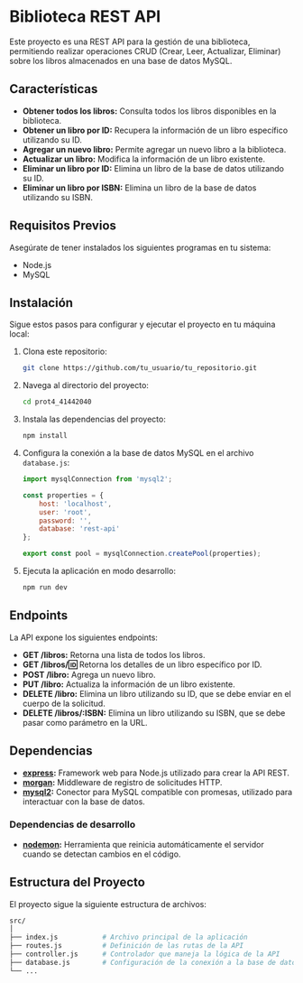 # Biblioteca REST API

Este proyecto es una REST API para la gestión de una biblioteca, permitiendo realizar operaciones CRUD (Crear, Leer, Actualizar, Eliminar) sobre los libros almacenados en una base de datos MySQL.

## Características

- **Obtener todos los libros:** Consulta todos los libros disponibles en la biblioteca.
- **Obtener un libro por ID:** Recupera la información de un libro específico utilizando su ID.
- **Agregar un nuevo libro:** Permite agregar un nuevo libro a la biblioteca.
- **Actualizar un libro:** Modifica la información de un libro existente.
- **Eliminar un libro por ID:** Elimina un libro de la base de datos utilizando su ID.
- **Eliminar un libro por ISBN:** Elimina un libro de la base de datos utilizando su ISBN.

## Requisitos Previos

Asegúrate de tener instalados los siguientes programas en tu sistema:

- Node.js
- MySQL

## Instalación

Sigue estos pasos para configurar y ejecutar el proyecto en tu máquina local:

1. Clona este repositorio:

    ```bash
    git clone https://github.com/tu_usuario/tu_repositorio.git
    ```

2. Navega al directorio del proyecto:

    ```bash
    cd prot4_41442040
    ```

3. Instala las dependencias del proyecto:

    ```bash
    npm install
    ```

4. Configura la conexión a la base de datos MySQL en el archivo `database.js`:

    ```javascript
    import mysqlConnection from 'mysql2';

    const properties = {
        host: 'localhost',
        user: 'root',
        password: '',
        database: 'rest-api'
    };

    export const pool = mysqlConnection.createPool(properties);
    ```

5. Ejecuta la aplicación en modo desarrollo:

    ```bash
    npm run dev
    ```

## Endpoints

La API expone los siguientes endpoints:

- **GET /libros:** Retorna una lista de todos los libros.
- **GET /libros/:id:** Retorna los detalles de un libro específico por ID.
- **POST /libro:** Agrega un nuevo libro.
- **PUT /libro:** Actualiza la información de un libro existente.
- **DELETE /libro:** Elimina un libro utilizando su ID, que se debe enviar en el cuerpo de la solicitud.
- **DELETE /libros/:ISBN:** Elimina un libro utilizando su ISBN, que se debe pasar como parámetro en la URL.

## Dependencias

- **[express](https://www.npmjs.com/package/express):** Framework web para Node.js utilizado para crear la API REST.
- **[morgan](https://www.npmjs.com/package/morgan):** Middleware de registro de solicitudes HTTP.
- **[mysql2](https://www.npmjs.com/package/mysql2):** Conector para MySQL compatible con promesas, utilizado para interactuar con la base de datos.

### Dependencias de desarrollo

- **[nodemon](https://www.npmjs.com/package/nodemon):** Herramienta que reinicia automáticamente el servidor cuando se detectan cambios en el código.

## Estructura del Proyecto

El proyecto sigue la siguiente estructura de archivos:

```bash
src/
│
├── index.js           # Archivo principal de la aplicación
├── routes.js          # Definición de las rutas de la API
├── controller.js      # Controlador que maneja la lógica de la API
├── database.js        # Configuración de la conexión a la base de datos
└── ...
